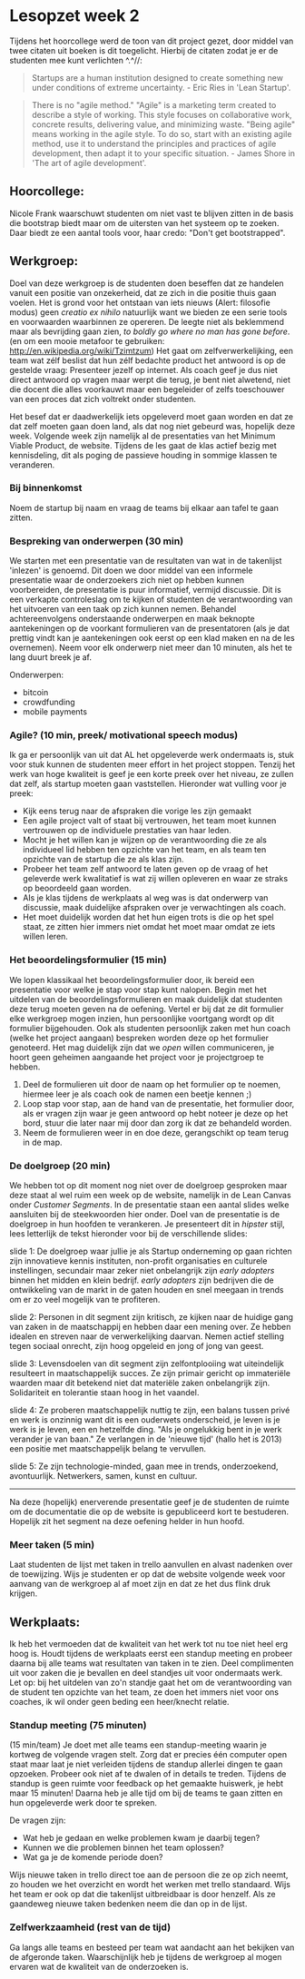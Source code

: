 # Lesopzet week 2
Tijdens het hoorcollege werd de toon van dit project gezet, door middel van twee citaten uit boeken is dit toegelicht. Hierbij de citaten zodat je er de studenten mee kunt verlichten ^.^//:

> Startups are a human institution designed to create something new under conditions of extreme uncertainty. - Eric Ries in 'Lean Startup'.

> There is no "agile method." "Agile" is a marketing term created to describe a style of working. This style focuses on collaborative work, concrete results, delivering value, and minimizing waste. "Being agile" means working in the agile style. To do so, start with an existing agile method, use it to understand the principles and practices of agile development, then adapt it to your specific situation. - James Shore in 'The art of agile development'.

## Hoorcollege:
Nicole Frank waarschuwt studenten om niet vast te blijven zitten in de basis die bootstrap biedt maar om de uitersten van het systeem op te zoeken. Daar biedt ze een aantal tools voor, haar credo: "Don't get bootstrapped".

## Werkgroep:
Doel van deze werkgroep is de studenten doen beseffen dat ze handelen vanuit een positie van onzekerheid, dat ze zich in die positie thuis gaan voelen. Het is grond voor het ontstaan van iets nieuws (Alert: filosofie modus) geen *creatio ex nihilo* natuurlijk want we bieden ze een serie tools en voorwaarden waarbinnen ze opereren. De leegte niet als beklemmend maar als bevrijding gaan zien, *to boldly go where no man has gone before*. (en om een mooie metafoor te gebruiken: http://en.wikipedia.org/wiki/Tzimtzum) Het gaat om zelfverwerkelijking, een team wat zélf beslist dat hun zélf bedachte product het antwoord is op de gestelde vraag: Presenteer jezelf op internet. Als coach geef je dus niet direct antwoord op vragen maar werpt die terug, je bent niet alwetend, niet die docent die alles voorkauwt maar een begeleider of zelfs toeschouwer van een proces dat zich voltrekt onder studenten.

Het besef dat er daadwerkelijk iets opgeleverd moet gaan worden en dat ze dat zelf moeten gaan doen land, als dat nog niet gebeurd was, hopelijk deze week. Volgende week zijn namelijk al de presentaties van het Minimum Viable Product, de website. Tijdens de les gaat de klas actief bezig met kennisdeling, dit als poging de passieve houding in sommige klassen te veranderen.

### Bij binnenkomst
Noem de startup bij naam en vraag de teams bij elkaar aan tafel te gaan zitten.

### Bespreking van onderwerpen (30 min)
We starten met een presentatie van de resultaten van wat in de takenlijst 'inlezen' is genoemd. Dit doen we door middel van een informele presentatie waar de onderzoekers zich niet op hebben kunnen voorbereiden, de presentatie is puur informatief, vermijd discussie. Dit is een verkapte controleslag om te kijken of studenten de verantwoording van het uitvoeren van een taak op zich kunnen nemen. Behandel achtereenvolgens onderstaande onderwerpen en maak beknopte aantekeningen op de voorkant formulieren van de presentatoren (als je dat prettig vindt kan je aantekeningen ook eerst op een klad maken en na de les overnemen). Neem voor elk onderwerp niet meer dan 10 minuten, als het te lang duurt breek je af.

Onderwerpen:
- bitcoin
- crowdfunding
- mobile payments

### Agile? (10 min, preek/ motivational speech modus)
Ik ga er persoonlijk van uit dat AL het opgeleverde werk ondermaats is, stuk voor stuk kunnen de studenten meer effort in het project stoppen. Tenzij het werk van hoge kwaliteit is geef je een korte preek over het niveau, ze zullen dat zelf, als startup moeten gaan vaststellen. Hieronder wat vulling voor je preek:

- Kijk eens terug naar de afspraken die vorige les zijn gemaakt
- Een agile project valt of staat bij vertrouwen, het team moet kunnen vertrouwen op de individuele prestaties van haar leden.
- Mocht je het willen kan je wijzen op de verantwoording die ze als individueel lid hebben ten opzichte van het team, en als team ten opzichte van de startup die ze als klas zijn.
- Probeer het team zelf antwoord te laten geven op de vraag of het geleverde werk kwalitatief is wat zij willen opleveren en waar ze straks op beoordeeld gaan worden.
- Als je klas tijdens de werkplaats al weg was is dat onderwerp van discussie, maak duidelijke afspraken over je verwachtingen als coach.
- Het moet duidelijk worden dat het hun eigen trots is die op het spel staat, ze zitten hier immers niet omdat het moet maar omdat ze iets willen leren. 

### Het beoordelingsformulier (15 min)
We lopen klassikaal het beoordelingsformulier door, ik bereid een presentatie voor welke je stap voor stap kunt nalopen. Begin met het uitdelen van de beoordelingsformulieren en maak duidelijk dat studenten deze terug moeten geven na de oefening. Vertel er bij dat ze dit formulier elke werkgroep mogen inzien, hun persoonlijke voortgang wordt op dit formulier bijgehouden. Ook als studenten persoonlijk zaken met hun coach (welke het project aangaan) bespreken worden deze op het formulier genoteerd. Het mag duidelijk zijn dat we *open* willen communiceren, je hoort geen geheimen aangaande het project voor je projectgroep te hebben.

1. Deel de formulieren uit door de naam op het formulier op te noemen, hiermee leer je als coach ook de namen een beetje kennen ;)
2. Loop stap voor stap, aan de hand van de presentatie, het formulier door, als er vragen zijn waar je geen antwoord op hebt noteer je deze op het bord, stuur die later naar mij door dan zorg ik dat ze behandeld worden.
3. Neem de formulieren weer in en doe deze, gerangschikt op team terug in de map.

### De doelgroep (20 min)
We hebben tot op dit moment nog niet over de doelgroep gesproken maar deze staat al wel ruim een week op de website, namelijk in de Lean Canvas onder *Customer Segments*. In de presentatie staan een aantal slides welke aansluiten bij de steekwoorden hier onder. Doel van de presentatie is de doelgroep in hun hoofden te verankeren. Je presenteert dit in *hipster* stijl, lees letterlijk de tekst hieronder voor bij de verschillende slides:

slide 1: De doelgroep waar jullie je als Startup onderneming op gaan richten zijn innovatieve kennis instituten, non-profit organisaties en culturele instellingen, secundair maar zeker niet onbelangrijk zijn *early adopters* binnen het midden en klein bedrijf. *early adopters* zijn bedrijven die de ontwikkeling van de markt in de gaten houden en snel meegaan in trends om er zo veel mogelijk van te profiteren.

slide 2: Personen in dit segment zijn kritisch, ze kijken naar de huidige gang van zaken in de maatschappij en hebben daar een mening over. Ze hebben idealen en streven naar de verwerkelijking daarvan. Nemen actief stelling tegen sociaal onrecht, zijn hoog opgeleid en jong of jong van geest.

slide 3: Levensdoelen van dit segment zijn zelfontplooiing wat uiteindelijk resulteert in maatschappelijk succes. Ze zijn primair gericht op immateriële waarden maar dit betekend niet dat materiële zaken onbelangrijk zijn. Solidariteit en tolerantie staan hoog in het vaandel.

slide 4: Ze proberen maatschappelijk nuttig te zijn, een balans tussen privé en werk is onzinnig want dit is een ouderwets onderscheid, je leven is je werk is je leven, een en hetzelfde ding. "Als je ongelukkig bent in je werk verander je van baan." Ze verlangen in de 'nieuwe tijd' (hallo het is 2013) een positie met maatschappelijk belang te vervullen.

slide 5: Ze zijn technologie-minded, gaan mee in trends, onderzoekend, avontuurlijk. Netwerkers, samen, kunst en cultuur.

---

Na deze (hopelijk) enerverende presentatie geef je de studenten de ruimte om de documentatie die op de website is gepubliceerd kort te bestuderen. Hopelijk zit het segment na deze oefening helder in hun hoofd.

### Meer taken (5 min)
Laat studenten de lijst met taken in trello aanvullen en alvast nadenken over de toewijzing. Wijs je studenten er op dat de website volgende week voor aanvang van de werkgroep al af moet zijn en dat ze het dus flink druk krijgen.

## Werkplaats:
Ik heb het vermoeden dat de kwaliteit van het werk tot nu toe niet heel erg hoog is. Houdt tijdens de werkplaats eerst een standup meeting en probeer daarna bij alle teams wat resultaten van taken in te zien. Deel complimenten uit voor zaken die je bevallen en deel standjes uit voor ondermaats werk. Let op: bij het uitdelen van zo'n standje gaat het om de verantwoording van de student ten opzichte van het team, ze doen het immers niet voor ons coaches, ik wil onder geen beding een heer/knecht relatie.

### Standup meeting (75 minuten)
(15 min/team) Je doet met alle teams een standup-meeting waarin je kortweg de volgende vragen stelt. Zorg dat er precies één computer open staat maar laat je niet verleiden tijdens de standup allerlei dingen te gaan opzoeken. Probeer ook niet af te dwalen of in details te treden. Tijdens de standup is geen ruimte voor feedback op het gemaakte huiswerk, je hebt maar 15 minuten! Daarna heb je alle tijd om bij de teams te gaan zitten en hun opgeleverde werk door te spreken.

De vragen zijn:
- Wat heb je gedaan en welke problemen kwam je daarbij tegen?
- Kunnen we die problemen binnen het team oplossen?
- Wat ga je de komende periode doen?

Wijs nieuwe taken in trello direct toe aan de persoon die ze op zich neemt, zo houden we het overzicht en wordt het werken met trello standaard. Wijs het team er ook op dat die takenlijst uitbreidbaar is door henzelf. Als ze gaandeweg nieuwe taken bedenken neem die dan op in de lijst.

### Zelfwerkzaamheid (rest van de tijd)
Ga langs alle teams en besteed per team wat aandacht aan het bekijken van de afgeronde taken. Waarschijnlijk heb je tijdens de werkgroep al mogen ervaren wat de kwaliteit van de onderzoeken is.